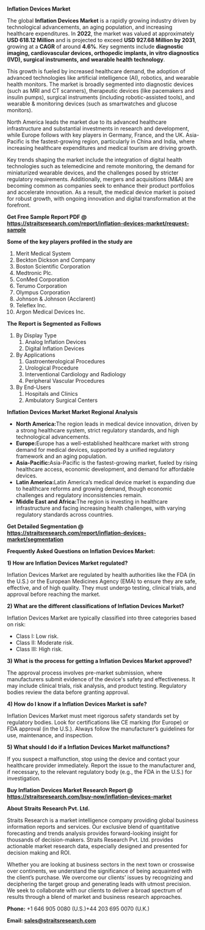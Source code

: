 <p><strong>Inflation Devices Market</strong></p>
<p>The global <strong>Inflation Devices Market</strong> is a rapidly growing industry driven by technological advancements, an aging population, and increasing healthcare expenditures. In <strong>2022</strong>, the market was valued at approximately <strong>USD 618.12 Million</strong> and is projected to exceed <strong>USD 927.68 Million</strong><strong> by 2031</strong>, growing at a <strong>CAGR</strong> of around <strong>4.6</strong><strong>%</strong>. Key segments include <strong>diagnostic imaging, cardiovascular devices, orthopedic implants, in vitro diagnostics (IVD), surgical instruments, and wearable health technology</strong>.</p>
<p>This growth is fueled by increased healthcare demand, the adoption of advanced technologies like artificial intelligence (AI), robotics, and wearable health monitors. The market is broadly segmented into diagnostic devices (such as MRI and CT scanners), therapeutic devices (like pacemakers and insulin pumps), surgical instruments (including robotic-assisted tools), and wearable &amp; monitoring devices (such as smartwatches and glucose monitors).</p>
<p>North America leads the market due to its advanced healthcare infrastructure and substantial investments in research and development, while Europe follows with key players in Germany, France, and the UK. Asia-Pacific is the fastest-growing region, particularly in China and India, where increasing healthcare expenditures and medical tourism are driving growth.</p>
<p>Key trends shaping the market include the integration of digital health technologies such as telemedicine and remote monitoring, the demand for miniaturized wearable devices, and the challenges posed by stricter regulatory requirements. Additionally, mergers and acquisitions (M&amp;A) are becoming common as companies seek to enhance their product portfolios and accelerate innovation. As a result, the medical device market is poised for robust growth, with ongoing innovation and digital transformation at the forefront.</p>
<p><strong>Get Free Sample Report PDF @ <a href=https://straitsresearch.com/report/inflation-devices-market/request-sample>https://straitsresearch.com/report/inflation-devices-market/request-sample</a></strong></p>
<div>
<div><strong>Some of the key players profiled in the study are</strong></div>
</div>
<p><ol>
<li>Merit Medical System</li>
<li>Beckton Dickson and Company</li>
<li>Boston Scientific Corporation</li>
<li>Medtronic Plc.</li>
<li>ConMed Corporation</li>
<li>Terumo Corporation</li>
<li>Olympus Corporation</li>
<li>Johnson &amp; Johnson (Acclarent)</li>
<li>Teleflex Inc.</li>
<li>Argon Medical Devices Inc.</li>
</ol></p>
<p><strong>The Report is Segmented as Follows</strong></p>
<p><ol>
<li>By Display Type
<ol>
<li>Analog Inflation Devices</li>
<li>Digital Inflation Devices</li>
</ol>
</li>
<li>By Applications
<ol>
<li>Gastroenterological Procedures</li>
<li>Urological Procedure</li>
<li>Interventional Cardiology and Radiology</li>
<li>Peripheral Vascular Procedures</li>
</ol>
</li>
<li>By End-Users
<ol>
<li>Hospitals and Clinics</li>
<li>Ambulatory Surgical Centers</li>
</ol>
</li>
</ol></p>
<p><strong>Inflation Devices Market Market Regional Analysis</strong></p>
<ul>
<li><strong>North America:</strong>The region leads in medical device innovation, driven by a strong healthcare system, strict regulatory standards, and high technological advancements.</li>
<li><strong>Europe:</strong>Europe has a well-established healthcare market with strong demand for medical devices, supported by a unified regulatory framework and an aging population.</li>
<li><strong>Asia-Pacific:</strong>Asia-Pacific is the fastest-growing market, fueled by rising healthcare access, economic development, and demand for affordable devices.</li>
<li><strong>Latin America:</strong>Latin America&rsquo;s medical device market is expanding due to healthcare reforms and growing demand, though economic challenges and regulatory inconsistencies remain.</li>
<li><strong>Middle East and Africa:</strong>The region is investing in healthcare infrastructure and facing increasing health challenges, with varying regulatory standards across countries.</li>
</ul>
<p><strong>Get Detailed Segmentation @ <a href=https://straitsresearch.com/report/inflation-devices-market/segmentation>https://straitsresearch.com/report/inflation-devices-market/segmentation</a></strong></p>
<p><strong>Frequently Asked Questions on Inflation Devices Market:</strong></p>
<p><strong>1) How are Inflation Devices Market regulated?</strong></p>
<p>Inflation Devices Market are regulated by health authorities like the FDA (in the U.S.) or the European Medicines Agency (EMA) to ensure they are safe, effective, and of high quality. They must undergo testing, clinical trials, and approval before reaching the market.</p>
<p><strong>2) What are the different classifications of Inflation Devices Market?</strong></p>
<p>Inflation Devices Market are typically classified into three categories based on risk:</p>
<ul>
<li>Class I: Low risk.</li>
<li>Class II: Moderate risk.</li>
<li>Class III: High risk.</li>
</ul>
<p><strong>3) What is the process for getting a Inflation Devices Market approved?</strong></p>
<p>The approval process involves pre-market submission, where manufacturers submit evidence of the device's safety and effectiveness. It may include clinical trials, risk analysis, and product testing. Regulatory bodies review the data before granting approval.</p>
<p><strong>4) How do I know if a Inflation Devices Market is safe?</strong></p>
<p>Inflation Devices Market must meet rigorous safety standards set by regulatory bodies. Look for certifications like CE marking (for Europe) or FDA approval (in the U.S.). Always follow the manufacturer&rsquo;s guidelines for use, maintenance, and inspection.</p>
<p><strong>5) What should I do if a Inflation Devices Market malfunctions?</strong></p>
<p>If you suspect a malfunction, stop using the device and contact your healthcare provider immediately. Report the issue to the manufacturer and, if necessary, to the relevant regulatory body (e.g., the FDA in the U.S.) for investigation.</p>
<p><strong>Buy Inflation Devices Market Research Report @ <a href=https://straitsresearch.com/buy-now/inflation-devices-market>https://straitsresearch.com/buy-now/inflation-devices-market</a></strong></p>
<p><strong>About Straits Research Pvt. Ltd.</strong></p>
<p>Straits Research is a market intelligence company providing global business information reports and services. Our exclusive blend of quantitative forecasting and trends analysis provides forward-looking insight for thousands of decision-makers. Straits Research Pvt. Ltd. provides actionable market research data, especially designed and presented for decision making and ROI.</p>
<p>Whether you are looking at business sectors in the next town or crosswise over continents, we understand the significance of being acquainted with the client&rsquo;s purchase. We overcome our clients&rsquo; issues by recognizing and deciphering the target group and generating leads with utmost precision. We seek to collaborate with our clients to deliver a broad spectrum of results through a blend of market and business research approaches.</p>
<p><strong><strong>Phone:</strong></strong> +1 646 905 0080 (U.S.)+44 203 695 0070 (U.K.)</p>
<p><strong><strong>Email: </strong></strong><a href=mailto:sales@straitsresearch.com><strong><u><strong>sales@straitsresearch.com</strong></u></strong></a></p>
